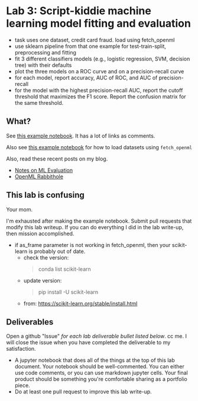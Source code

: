 Lab 3: Script-kiddie machine learning model fitting and evaluation
==================================================================

* task uses one dataset, credit card fraud. load using fetch_openml
* use sklearn pipeline from that one example for test-train-split, preprocessing and fitting
* fit 3 different classifiers models (e.g., logistic regression, SVM, decision tree) with their defaults
* plot the three models on a ROC curve and on a precision-recall curve
* for each model, report accuracy, AUC of ROC, and AUC of precision-recall
* for the model with the highest precision-recall AUC, report the cutoff threshold that maximizes the F1 score. Report the confusion matrix for the same threshold.


What?
-----

See [this example notebook](https://github.com/deargle/deargle.github.io/blob/master/notebooks/ml_model_evaluation.ipynb). It has a lot of links as comments.

Also see [this example notebook](https://github.com/deargle/deargle.github.io/blob/master/notebooks/ml_datasets_examples.ipynb) for how to load datasets using `fetch_openml`

Also, read these recent posts on my blog.

* [Notes on ML Evaluation](https://daveeargle.com/2020/02/11/notes-on-ml-evaluation/)
* [OpenML Rabbithole](https://daveeargle.com/2020/02/06/openml-rabbithole/)



This lab is confusing
---------------------

Your mom.

I'm exhausted after making the example notebook. Submit pull requests that modify this lab writeup. If you can do everything I did in the lab write-up,
then mission accomplished.

* if as_frame parameter is not working in fetch_openml, then your scikit-learn is probably out of date.
	* check the version:
		> conda list scikit-learn
	* update version:
		> pip install -U scikit-learn
	* from: https://scikit-learn.org/stable/install.html



Deliverables
------------

Open a github "Issue" _for each lab deliverable bullet listed below_. cc me. I will close the issue when you have completed the deliverable to my satisfaction.

* A jupyter notebook that does all of the things at the top of this lab document. Your notebook should be well-commented. You can either use code
  comments, or you can use markdown jupyter cells. Your final product should be something you're comfortable sharing as a portfolio piece.
* Do at least one pull request to improve this lab write-up.


